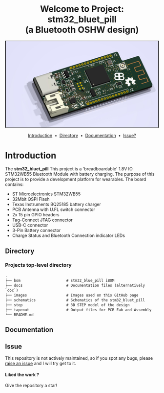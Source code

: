<h1 align="center">Welcome to Project: stm32_bluet_pill </br> (a Bluetooth OSHW design) </h1>
<div align="center">
  <a href="https://github.com/brendose/stm32_bluet_pill"></a>


   ![Alt text](/images/Bluetooth_OSHW.jpg?raw=true)


<a href="#introduction">Introduction</a> &nbsp;&bull;&nbsp;
<a href="#directory">Directory</a> &nbsp;&bull;&nbsp;
<a href="#documentation">Documentation</a> &nbsp;&bull;&nbsp;
<a href="#issue">Issue?</a>
</div>


# Introduction
The <b>stm32_bluet_pill</b> This project is a 'breadboardable' 1.8V IO STM32WB55 Bluetooth Module with battery charging. 
The purpose of this project is to provide a development platform for wearables. The board contains:

- ST Microelectronics STM32WB55
- 32Mbit QSPI Flash
- Texas Instruments BQ25185 battery charger
- PCB Antenna with U.FL switch connector 
- 2x 15 pin GPIO headers
- Tag-Connect JTAG connector 
- USB-C connector
- 3-Pin Battery connector
- Charge Status and Bluetooth Connection indicator LEDs


## Directory

### Projects top-level directory

    .
    ├── bom                     # stm32_blue_pill iBOM
    ├── docs                    # Documentation files (alternatively `doc`)
    ├── images                  # Images used on this GitHub page
    ├── schematics              # Schematics of the stm32_bluet_pill
    ├── step                    # 3D STEP model of the design
    ├── tapeout                 # Output files for PCB Fab and Assembly
    └── README.md

## Documentation

## Issue

This repository is not actively maintained, so if you spot any bugs, please <a href="https://github.com/brendose/stm32_bluet_pill/issues/new">raise an issue</a> and I will try get to it.

<h4>Liked the work ?</h4>
Give the repository a star!
